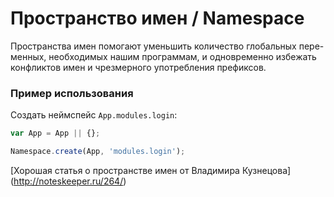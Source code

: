 # Пространство имен / Namespace

Пространства имен помогают уменьшить количество глобальных пере-менных, необходимых нашим программам, и одновременно избежать конфликтов имен и чрезмерного употребления префиксов.

### Пример использования

Создать неймспейс `App.modules.login`:

```js
var App = App || {};

Namespace.create(App, 'modules.login');
```

[Хорошая статья о пространстве имен от Владимира Кузнецова] (http://noteskeeper.ru/264/)